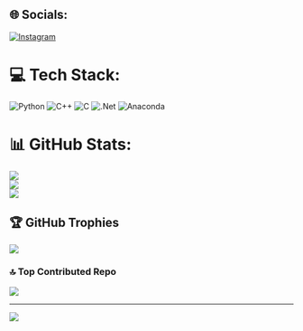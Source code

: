 
## 🌐 Socials:
[![Instagram](https://img.shields.io/badge/Instagram-%23E4405F.svg?logo=Instagram&logoColor=white)](https://instagram.com/https://www.instagram.com/ng.bao19/) 

# 💻 Tech Stack:
![Python](https://img.shields.io/badge/python-3670A0?style=for-the-badge&logo=python&logoColor=ffdd54) ![C++](https://img.shields.io/badge/c++-%2300599C.svg?style=for-the-badge&logo=c%2B%2B&logoColor=white) ![C](https://img.shields.io/badge/c-%2300599C.svg?style=for-the-badge&logo=c&logoColor=white) ![.Net](https://img.shields.io/badge/.NET-5C2D91?style=for-the-badge&logo=.net&logoColor=white) ![Anaconda](https://img.shields.io/badge/Anaconda-%2344A833.svg?style=for-the-badge&logo=anaconda&logoColor=white)
# 📊 GitHub Stats:
![](https://github-readme-stats.vercel.app/api?username=baodeptrai999&theme=dark&hide_border=false&include_all_commits=false&count_private=false)<br/>
![](https://nirzak-streak-stats.vercel.app/?user=baodeptrai999&theme=dark&hide_border=false)<br/>
![](https://github-readme-stats.vercel.app/api/top-langs/?username=baodeptrai999&theme=dark&hide_border=false&include_all_commits=false&count_private=false&layout=compact)

## 🏆 GitHub Trophies
![](https://github-profile-trophy.vercel.app/?username=baodeptrai999&theme=radical&no-frame=false&no-bg=true&margin-w=4)

### 🔝 Top Contributed Repo
![](https://github-contributor-stats.vercel.app/api?username=baodeptrai999&limit=5&theme=dark&combine_all_yearly_contributions=true)

---
[![](https://visitcount.itsvg.in/api?id=baodeptrai999&icon=0&color=0)](https://visitcount.itsvg.in)

<!-- Proudly created with GPRM ( https://gprm.itsvg.in ) -->
